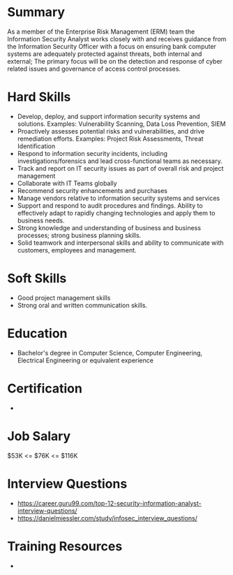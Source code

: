 # Summary
As a member of the Enterprise Risk Management (ERM) team the Information Security Analyst works closely with and receives guidance from the Information Security Officer with a focus on ensuring bank computer systems are adequately protected against threats, both internal and external; The primary focus will be on the detection and response of cyber related issues and governance of access control processes.

# Hard Skills
* Develop, deploy, and support information security systems and solutions. Examples: Vulnerability Scanning, Data Loss Prevention, SIEM
* Proactively assesses potential risks and vulnerabilities, and drive remediation efforts. Examples: Project Risk Assessments, Threat Identification
* Respond to information security incidents, including investigations/forensics and lead cross-functional teams as necessary.
* Track and report on IT security issues as part of overall risk and project management
* Collaborate with IT Teams globally
* Recommend security enhancements and purchases
* Manage vendors relative to information security systems and services
* Support and respond to audit procedures and findings. Ability to effectively adapt to rapidly changing technologies and apply them to business needs.
* Strong knowledge and understanding of business and business processes; strong business planning skills.
* Solid teamwork and interpersonal skills and ability to communicate with customers, employees and management.





# Soft Skills
* Good project management skills
* Strong oral and written communication skills.


# Education
  * Bachelor's degree in Computer Science, Computer Engineering, Electrical Engineering or equivalent experience


# Certification
  * 


# Job Salary
$53K <= $76K <= $116K


# Interview Questions
 * https://career.guru99.com/top-12-security-information-analyst-interview-questions/
 * https://danielmiessler.com/study/infosec_interview_questions/


# Training Resources
  * 



